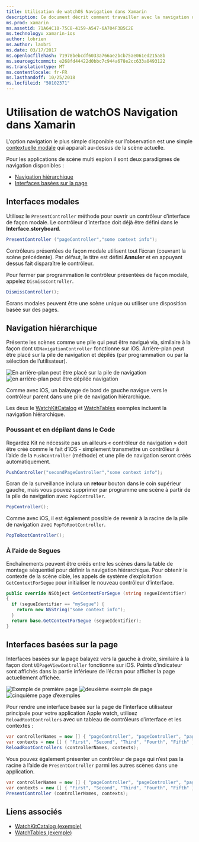 ```yaml
---
title: Utilisation de watchOS Navigation dans Xamarin
description: Ce document décrit comment travailler avec la navigation dans une application watchOS. Il aborde les interfaces modales, la navigation hiérarchique et interfaces basées sur la page.
ms.prod: xamarin
ms.assetid: 71A64C10-75C8-4159-A547-6A704F3B5C2E
ms.technology: xamarin-ios
author: lobrien
ms.author: laobri
ms.date: 03/17/2017
ms.openlocfilehash: 71978bebcdf6033a766ae2bcb75ae061ed215a8b
ms.sourcegitcommit: e268fd44422d0bbc7c944a678e2cc633a0493122
ms.translationtype: MT
ms.contentlocale: fr-FR
ms.lasthandoff: 10/25/2018
ms.locfileid: "50102371"
---
```

# <a name="working-with-watchos-navigation-in-xamarin"></a>Utilisation de watchOS Navigation dans Xamarin

L’option navigation le plus simple disponible sur l’observation est une simple [contextuelle modale](#modal) qui apparaît au-dessus de la scène actuelle.

Pour les applications de scène multi espion il sont deux paradigmes de navigation disponibles :

- [Navigation hiérarchique](#Hierarchical_Navigation)
- [Interfaces basées sur la page](#Page-Based_Interfaces)

<a name="modal"/>

## <a name="modal-interfaces"></a>Interfaces modales

Utilisez le `PresentController` méthode pour ouvrir un contrôleur d’interface de façon modale. Le contrôleur d’interface doit déjà être défini dans le **Interface.storyboard**.

```csharp
PresentController ("pageController","some context info");
```

Contrôleurs présentées de façon modale utilisent tout l’écran (couvrant la scène précédente). Par défaut, le titre est défini **Annuler** et en appuyant dessus fait disparaître le contrôleur.

Pour fermer par programmation le contrôleur présentées de façon modale, appelez `DismissController`.

```csharp
DismissController();
```

Écrans modales peuvent être une scène unique ou utiliser une disposition basée sur des pages.

<a name="Hierarchical_Navigation"/>

## <a name="hierarchical-navigation"></a>Navigation hiérarchique

Présente les scènes comme une pile qui peut être navigué via, similaire à la façon dont `UINavigationController` fonctionne sur iOS. Arrière-plan peut être placé sur la pile de navigation et dépilés (par programmation ou par la sélection de l’utilisateur).

![](navigation-images/hierarchy-1.png "En arrière-plan peut être placé sur la pile de navigation") ![](navigation-images/hierarchy-2.png "en arrière-plan peut être dépilée navigation")

Comme avec iOS, un balayage de bord de gauche navigue vers le contrôleur parent dans une pile de navigation hiérarchique.

Les deux le [WatchKitCatalog](https://developer.xamarin.com/samples/WatchKitCatalog) et [WatchTables](https://developer.xamarin.com/samples/WatchTables) exemples incluent la navigation hiérarchique.

### <a name="pushing-and-popping-in-code"></a>Poussant et en dépilant dans le Code

Regardez Kit ne nécessite pas un ailleurs « contrôleur de navigation » doit être créé comme le fait d’iOS - simplement transmettre un contrôleur à l’aide de la `PushController` (méthode) et une pile de navigation seront créés automatiquement.

```csharp
PushController("secondPageController","some context info");
```

Écran de la surveillance inclura un **retour** bouton dans le coin supérieur gauche, mais vous pouvez supprimer par programme une scène à partir de la pile de navigation avec `PopController`.

```csharp
PopController();
```

Comme avec iOS, il est également possible de revenir à la racine de la pile de navigation avec `PopToRootController`.

```csharp
PopToRootController();
```

### <a name="using-segues"></a>À l’aide de Segues

Enchaînements peuvent être créés entre les scènes dans la table de montage séquentiel pour définir la navigation hiérarchique. Pour obtenir le contexte de la scène cible, les appels de système d’exploitation `GetContextForSegue` pour initialiser le nouveau contrôleur d’interface.

```csharp
public override NSObject GetContextForSegue (string segueIdentifier)
{
  if (segueIdentifier == "mySegue") {
    return new NSString("some context info");
  }
  return base.GetContextForSegue (segueIdentifier);
}
```
<a name="Page-Based_Interfaces"/>

## <a name="page-based-interfaces"></a>Interfaces basées sur la page

Interfaces basées sur la page balayez vers la gauche à droite, similaire à la façon dont `UIPageViewController` fonctionne sur iOS. Points d’indicateur sont affichés dans la partie inférieure de l’écran pour afficher la page actuellement affichée.

![](navigation-images/paged-1.png "Exemple de première page") ![](navigation-images/paged-2.png "deuxième exemple de page") ![](navigation-images/paged-5.png "cinquième page d’exemples")


Pour rendre une interface basée sur la page de l’interface utilisateur principale pour votre application Apple watch, utilisez `ReloadRootControllers` avec un tableau de contrôleurs d’interface et les contextes :

```csharp
var controllerNames = new [] { "pageController", "pageController", "pageController", "pageController", "pageController" };
var contexts = new [] { "First", "Second", "Third", "Fourth", "Fifth" };
ReloadRootControllers (controllerNames, contexts);
```

Vous pouvez également présenter un contrôleur de page qui n’est pas la racine à l’aide de `PresentController` parmi les autres scènes dans une application.

```csharp
var controllerNames = new [] { "pageController", "pageController", "pageController", "pageController", "pageController" };
var contexts = new [] { "First", "Second", "Third", "Fourth", "Fifth" };
PresentController (controllerNames, contexts);
```



## <a name="related-links"></a>Liens associés

- [WatchKitCatalog (exemple)](https://developer.xamarin.com/samples/monotouch/WatchKit/WatchKitCatalog/)
- [WatchTables (exemple)](https://developer.xamarin.com/samples/monotouch/WatchKit/WatchTables/)
